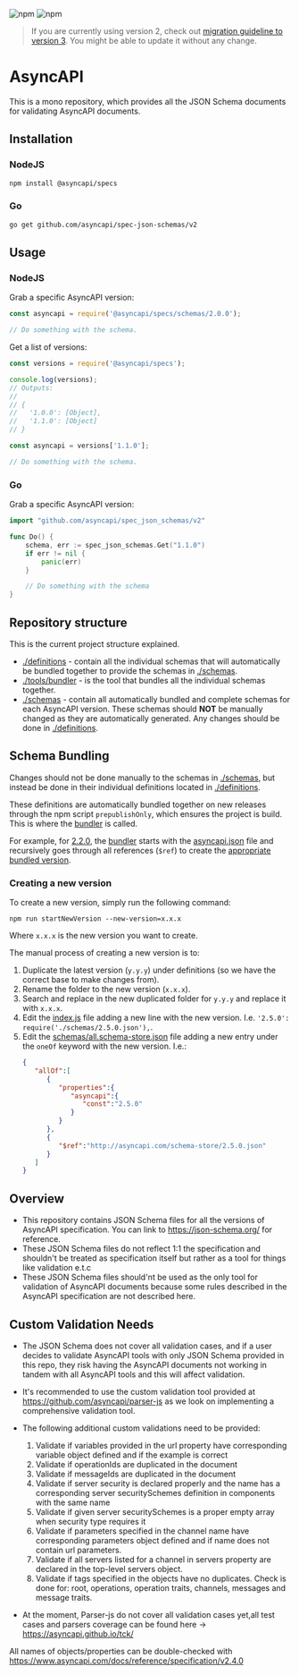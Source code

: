 ![npm](https://img.shields.io/npm/v/@asyncapi/specs?style=for-the-badge) ![npm](https://img.shields.io/npm/dt/@asyncapi/specs?style=for-the-badge)

> If you are currently using version 2, check out [migration guideline to version 3](./migrations/Migrate%20to%20version%203.md). You might be able to update it without any change.
# AsyncAPI

This is a mono repository, which provides all the JSON Schema documents for validating AsyncAPI documents.

## Installation

### NodeJS
```bash
npm install @asyncapi/specs
```

### Go
```bash
go get github.com/asyncapi/spec-json-schemas/v2
```

## Usage

### NodeJS

Grab a specific AsyncAPI version:

```js
const asyncapi = require('@asyncapi/specs/schemas/2.0.0');

// Do something with the schema.
```

Get a list of versions:

```js
const versions = require('@asyncapi/specs');

console.log(versions);
// Outputs:
//
// {
//   '1.0.0': [Object],
//   '1.1.0': [Object]
// }

const asyncapi = versions['1.1.0'];

// Do something with the schema.
```
### Go

Grab a specific AsyncAPI version:

```go
import "github.com/asyncapi/spec_json_schemas/v2"

func Do() {
    schema, err := spec_json_schemas.Get("1.1.0")
    if err != nil {
        panic(err)
    }

    // Do something with the schema
}

```

## Repository structure
This is the current project structure explained.
- [./definitions](./definitions) - contain all the individual schemas that will automatically be bundled together to provide the schemas in [./schemas](./schemas).
- [./tools/bundler](./tools/bundler) - is the tool that bundles all the individual schemas together.
- [./schemas](./schemas) - contain all automatically bundled and complete schemas for each AsyncAPI version. These schemas should **NOT** be manually changed as they are automatically generated. Any changes should be done in [./definitions](./definitions).

## Schema Bundling
Changes should not be done manually to the schemas in [./schemas](./schemas), but instead be done in their individual definitions located in [./definitions](./definitions).

These definitions are automatically bundled together on new releases through the npm script `prepublishOnly`, which ensures the project is build. This is where the [bundler](./tools/bundler) is called. 

For example, for [2.2.0](./definitions/2.2.0), the [bundler](./tools/bundler/index.js) starts with the [asyncapi.json](definitions/2.2.0/asyncapi.json) file and recursively goes through all references (`$ref`) to create the [appropriate bundled version](./schemas/2.2.0.json).

### Creating a new version
To create a new version, simply run the following command:
```
npm run startNewVersion --new-version=x.x.x
```
Where `x.x.x` is the new version you want to create.

The manual process of creating a new version is to:
1. Duplicate the latest version (`y.y.y`) under definitions (so we have the correct base to make changes from). 
2. Rename the folder to the new version (`x.x.x`).
3. Search and replace in the new duplicated folder for `y.y.y` and replace it with `x.x.x`.
4. Edit the [index.js](./index.js) file adding a new line with the new version. I.e. `'2.5.0': require('./schemas/2.5.0.json'),`.
5. Edit the [schemas/all.schema-store.json](./schemas/all.schema-store.json) file adding a new entry under the `oneOf` keyword with the new version. I.e.:
    ```json
    {
       "allOf":[
          {
             "properties":{
                "asyncapi":{
                   "const":"2.5.0"
                }
             }
          },
          {
             "$ref":"http://asyncapi.com/schema-store/2.5.0.json"
          }
       ]
    }
    ```

## Overview
* This repository contains JSON Schema files for all the versions of AsyncAPI specification. You can link to https://json-schema.org/ for reference.
* These JSON Schema files do not reflect 1:1 the specification and shouldn't be treated as specification itself but rather as a tool for things like validation e.t.c
* These JSON Schema files should'nt be used as the only tool for validation of AsyncAPI documents because some rules described in the AsyncAPI specification are not described here.

## Custom Validation Needs
* The JSON Schema does not cover all validation cases, and if a user decides to validate AsyncAPI tools with only JSON Schema provided in this repo, they risk having the AsyncAPI documents not working in tandem with all AsyncAPI tools and this will affect validation.
* It's recommended to use the custom validation tool provided at https://github.com/asyncapi/parser-js as we look on implementing a comprehensive validation tool.
 
* The following additional custom validations need to be provided:
    1. Validate if variables provided in the url property have corresponding variable object defined and if the example is correct
    2. Validate if operationIds are duplicated in the document
    3. Validate if messageIds are duplicated in the document
    4. Validate if server security is declared properly and the name has a corresponding server     securitySchemes definition in components with the same name
    5. Validate if given server securitySchemes is a proper empty array when security type requires it
    6. Validate if parameters specified in the channel name have corresponding parameters object defined and if name does not contain url parameters.
    7. Validate if all servers listed for a channel in servers property are declared in the top-level servers object.
    8. Validate if tags specified in the objects have no duplicates. Check is done for: root, operations, operation traits, channels, messages and message traits.
* At the moment, Parser-js do not cover all validation cases yet,all test cases and parsers coverage can be found here -> https://asyncapi.github.io/tck/

All names of objects/properties can be double-checked with https://www.asyncapi.com/docs/reference/specification/v2.4.0
